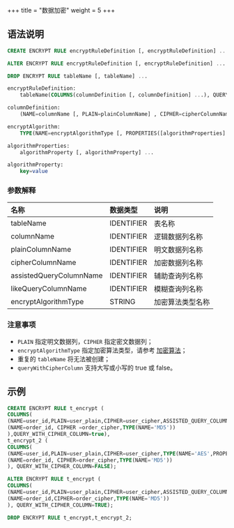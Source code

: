 +++
title = "数据加密"
weight = 5
+++

## 语法说明

```sql
CREATE ENCRYPT RULE encryptRuleDefinition [, encryptRuleDefinition] ...

ALTER ENCRYPT RULE encryptRuleDefinition [, encryptRuleDefinition] ...

DROP ENCRYPT RULE tableName [, tableName] ...

encryptRuleDefinition:
    tableName(COLUMNS(columnDefinition [, columnDefinition] ...), QUERY_WITH_CIPHER_COLUMN=queryWithCipherColumn)

columnDefinition:
    (NAME=columnName [, PLAIN=plainColumnName] , CIPHER=cipherColumnName [, ASSISTED_QUERY_COLUMN=assistedQueryColumnName] [, LIKE_QUERY_COLUMN=likeQueryColumnName], encryptAlgorithm [, encryptAlgorithm] ...)

encryptAlgorithm:
    TYPE(NAME=encryptAlgorithmType [, PROPERTIES([algorithmProperties] )] )

algorithmProperties:
    algorithmProperty [, algorithmProperty] ...

algorithmProperty:
    key=value                          
```

### 参数解释
| 名称                   | 数据类型       | 说明          |
|:------------------------|:-----------|:--------------|
| tableName               | IDENTIFIER | 表名称         |
| columnName              | IDENTIFIER | 逻辑数据列名称  |
| plainColumnName         | IDENTIFIER | 明文数据列名称  |
| cipherColumnName        | IDENTIFIER | 加密数据列名称  |
| assistedQueryColumnName | IDENTIFIER | 辅助查询列名称  |
| likeQueryColumnName     | IDENTIFIER | 模糊查询列名称  |
| encryptAlgorithmType    | STRING     | 加密算法类型名称 |

### 注意事项

- `PLAIN` 指定明文数据列，`CIPHER` 指定密文数据列；
- `encryptAlgorithmType` 指定加密算法类型，请参考 [加密算法](/cn/user-manual/common-config/builtin-algorithm/encrypt/)；
- 重复的 `tableName` 将无法被创建；
- `queryWithCipherColumn` 支持大写或小写的 true 或 false。

## 示例

```sql
CREATE ENCRYPT RULE t_encrypt (
COLUMNS(
(NAME=user_id,PLAIN=user_plain,CIPHER=user_cipher,ASSISTED_QUERY_COLUMN=user_assisted,LIKE_QUERY_COLUMN=user_like,TYPE(NAME='MD5'),TYPE(NAME='AES',PROPERTIES('aes-key-value'='123456abc'),TYPE(NAME='CHAR_DIGEST_LIKE'))),
(NAME=order_id, CIPHER =order_cipher,TYPE(NAME='MD5'))
),QUERY_WITH_CIPHER_COLUMN=true),
t_encrypt_2 (
COLUMNS(
(NAME=user_id,PLAIN=user_plain,CIPHER=user_cipher,TYPE(NAME='AES',PROPERTIES('aes-key-value'='123456abc'))),
(NAME=order_id, CIPHER=order_cipher,TYPE(NAME='MD5'))
), QUERY_WITH_CIPHER_COLUMN=FALSE);

ALTER ENCRYPT RULE t_encrypt (
COLUMNS(
(NAME=user_id,PLAIN=user_plain,CIPHER=user_cipher,ASSISTED_QUERY_COLUMN=user_assisted,LIKE_QUERY_COLUMN=user_like,TYPE(NAME='MD5'),TYPE(NAME='AES',PROPERTIES('aes-key-value'='123456abc'),TYPE(NAME='CHAR_DIGEST_LIKE'))),
(NAME=order_id,CIPHER=order_cipher,TYPE(NAME='MD5'))
), QUERY_WITH_CIPHER_COLUMN=TRUE);

DROP ENCRYPT RULE t_encrypt,t_encrypt_2;
```

